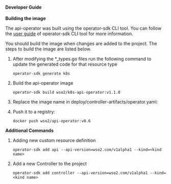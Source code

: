 #### Developer Guide

**Building the image**

The api-operator was built using the operator-sdk CLI tool. You can follow the [user guide][operator_sdk_user_guide] of operator-sdk CLI tool for 
more information. 

You should build the image when changes are added to the project. The steps to build the image are listed below. 

1.  After modifying the *_types.go files run the following command to update the generated code for that resource type
    ```
    operator-sdk generate k8s
    ```
2.  Build the api-operator image 
    ```
    operator-sdk build wso2/k8s-api-operator:v1.1.0
    ```
3.  Replace the image name in deploy/controller-artifacts/operator.yaml:

4.  Push it to a registry:
    ```
    docker push wso2/api-operator:v0.6
    ```
    
**Additional Commands**

1. Adding new custom resource definition
    ```
    operator-sdk add api --api-version=wso2.com/v1alpha1 --kind=<kind name>
    ```
2. Add a new Controller to the project
   ```
   operator-sdk add controller --api-version=wso2.com/v1alpha1 --kind=<kind name>
   ```
    
[operator_sdk_user_guide]:https://github.com/operator-framework/operator-sdk/blob/master/doc/user-guide.md